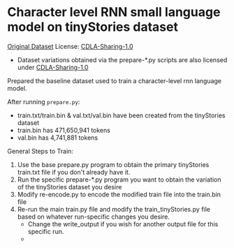 # Character level RNN small language model on tinyStories dataset 

[Original Dataset](https://huggingface.co/datasets/roneneldan/TinyStories) License: [CDLA-Sharing-1.0](https://spdx.org/licenses/CDLA-Sharing-1.0.html)
- Dataset variations obtained via the prepare-*.py scripts are also licensed under [CDLA-Sharing-1.0](https://spdx.org/licenses/CDLA-Sharing-1.0.html)

Prepared the baseline dataset used to train a character-level rnn language model.

After running `prepare.py`:
- train.txt/train.bin & val.txt/val.bin have been created from the tinyStories dataset
- train.bin has 471,650,941 tokens
- val.bin has 4,741,881 tokens

General Steps to Train:
1. Use the base prepare.py program to obtain the primary tinyStories train.txt file if you don't already have it.
2. Run the specific prepare-*.py program you want to obtain the variation of the tinyStories dataset you desire
3. Modify re-encode.py to encode the modified train file into the train.bin file
4. Re-run the main train.py file and modify the train_tinyStories.py file based on whatever run-specific changes you desire.
    - Change the write_output if you wish for another output file for this specific run.
    - 